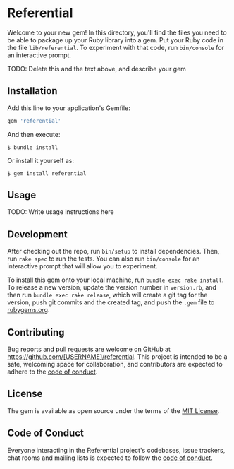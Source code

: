 # Referential

Welcome to your new gem! In this directory, you'll find the files you need to be able to package up your Ruby library into a gem. Put your Ruby code in the file `lib/referential`. To experiment with that code, run `bin/console` for an interactive prompt.

TODO: Delete this and the text above, and describe your gem

## Installation

Add this line to your application's Gemfile:

```ruby
gem 'referential'
```

And then execute:

    $ bundle install

Or install it yourself as:

    $ gem install referential

## Usage

TODO: Write usage instructions here

## Development

After checking out the repo, run `bin/setup` to install dependencies. Then, run `rake spec` to run the tests. You can also run `bin/console` for an interactive prompt that will allow you to experiment.

To install this gem onto your local machine, run `bundle exec rake install`. To release a new version, update the version number in `version.rb`, and then run `bundle exec rake release`, which will create a git tag for the version, push git commits and the created tag, and push the `.gem` file to [rubygems.org](https://rubygems.org).

## Contributing

Bug reports and pull requests are welcome on GitHub at https://github.com/[USERNAME]/referential. This project is intended to be a safe, welcoming space for collaboration, and contributors are expected to adhere to the [code of conduct](https://github.com/[USERNAME]/referential/blob/master/CODE_OF_CONDUCT.md).

## License

The gem is available as open source under the terms of the [MIT License](https://opensource.org/licenses/MIT).

## Code of Conduct

Everyone interacting in the Referential project's codebases, issue trackers, chat rooms and mailing lists is expected to follow the [code of conduct](https://github.com/[USERNAME]/referential/blob/master/CODE_OF_CONDUCT.md).
